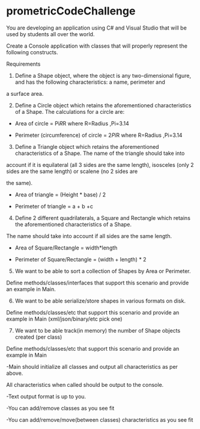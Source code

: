 # prometricCodeChallenge

You are developing an application using C# and Visual Studio that will be used by students all over the world.

Create a Console application with classes that will properly represent the following constructs.



Requirements
1. Define a Shape object, where the object is any two-dimensional figure, and has the following characteristics: a name, perimeter and

a surface area.



2. Define a Circle object which retains the aforementioned characteristics of a Shape. The calculations for a circle are:

- Area of circle = Pi*R*R  where R=Radius ,Pi=3.14

- Perimeter (circumference) of circle = 2*Pi*R where R=Radius ,Pi=3.14



3. Define a Triangle object which retains the aforementioned characteristics of a Shape. The name of the triangle should take into

account if it is equilateral (all 3 sides are the same length), isosceles (only 2 sides are the same length) or scalene (no 2 sides are

the same).

- Area of triangle = (Height * base) / 2

- Perimeter of triangle = a + b +c



4. Define 2 different quadrilaterals, a Square and Rectangle which retains the aforementioned characteristics of a Shape.

  The name should take into account if all sides are the same length.

  - Area of Square/Rectangle = width*length

  - Perimeter of Square/Rectangle = (width + length) * 2



5. We want to be able to sort a collection of Shapes by Area or Perimeter.

  Define methods/classes/interfaces that support this scenario and provide an example in Main.

  

6. We want to be able serialize/store shapes in various formats on disk.

  Define methods/classes/etc that support this scenario and provide an example in Main (xml/json/binary/etc pick one)

  

7. We want to be able track(in memory) the number of Shape objects created (per class)

  Define methods/classes/etc that support this scenario and provide an example in Main



-Main should initialize all classes and output all characteristics as per above.

 All characteristics when called should be output to the console.

-Text output format is up to you.

-You can add/remove classes as you see fit 

-You can add/remove/move(between classes) characteristics as you see fit 

